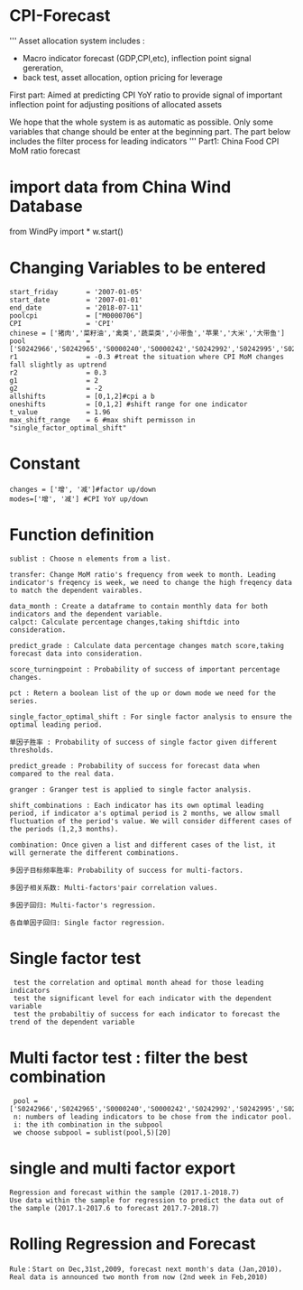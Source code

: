 # CPI-Forecast
'''
Asset allocation system includes :
- Macro indicator forecast (GDP,CPI,etc), inflection point signal gereration, 
- back test, asset allocation, option pricing for leverage

First part:
Aimed at predicting CPI YoY ratio to provide signal of important inflection point for adjusting positions of allocated assets

We hope that the whole system is as automatic as possible.
Only some variables that change should be enter at the beginning part.
The part below includes the filter process for leading indicators
'''
Part1: China Food CPI MoM ratio forecast
# import data from China Wind Database
from WindPy import *
w.start()


# Changing Variables to be entered 
    start_friday       = '2007-01-05'
    start_date         = '2007-01-01'
    end_date           = '2018-07-11'
    poolcpi            = ["M0000706"]
    CPI                = 'CPI'
    chinese = ['猪肉','菜籽油','禽类','蔬菜类','小带鱼','苹果','大米','大带鱼']
    pool               = ['S0242966','S0242965','S0000240','S0000242','S0242992','S0242995','S0242961','S0242991']
    r1                 = -0.3 #treat the situation where CPI MoM changes fall slightly as uptrend
    r2                 = 0.3
    g1                 = 2
    g2                 = -2
    allshifts          = [0,1,2]#cpi a b
    oneshifts          = [0,1,2] #shift range for one indicator
    t_value            = 1.96
    max_shift_range    = 6 #max shift permisson in  "single_factor_optimal_shift"

# Constant
    changes = ['增', '减']#factor up/down
    modes=['增', '减'] #CPI YoY up/down


# Function definition 
    sublist : Choose n elements from a list.
    
    transfer: Change MoM ratio's frequency from week to month. Leading indicator's freqency is week, we need to change the high freqency data to match the dependent vairables.
    
    data_month : Create a dataframe to contain monthly data for both indicators and the dependent variable.
    calpct: Calculate percentage changes,taking shiftdic into consideration.
    
    predict_grade : Calculate data percentage changes match score,taking forecast data into consideration.
    
    score_turningpoint : Probability of success of important percentage changes.
    
    pct : Retern a boolean list of the up or down mode we need for the series.
    
    single_factor_optimal_shift : For single factor analysis to ensure the optimal leading period.
    
    单因子胜率 : Probability of success of single factor given different thresholds.
    
    predict_greade : Probability of success for forecast data when compared to the real data.
    
    granger : Granger test is applied to single factor analysis.
    
    shift_combinations : Each indicator has its own optimal leading period, if indicator a's optimal period is 2 months, we allow small fluctuation of the period's value. We will consider different cases of the periods (1,2,3 months).
    
    combination: Once given a list and different cases of the list, it will gernerate the different combinations.
    
    多因子目标频率胜率: Probability of success for multi-factors.
    
    多因子相关系数: Multi-factors'pair correlation values.
    
    多因子回归: Multi-factor's regression.
    
    各自单因子回归: Single factor regression.
    

# Single factor test
     test the correlation and optimal month ahead for those leading indicators
     test the significant level for each indicator with the dependent variable
     test the probabiltiy of success for each indicator to forecast the trend of the dependent variable
     
# Multi factor test : filter the best combination  
     pool = ['S0242966','S0242965','S0000240','S0000242','S0242992','S0242995','S0242961','S0242991']
     n: numbers of leading indicators to be chose from the indicator pool.
     i: the ith combination in the subpool
     we choose subpool = sublist(pool,5)[20]
     
# single and multi factor export 
    Regression and forecast within the sample (2017.1-2018.7)
    Use data within the sample for regression to predict the data out of the sample (2017.1-2017.6 to forecast 2017.7-2018.7)

# Rolling Regression and Forecast 
    Rule：Start on Dec,31st,2009, forecast next month's data (Jan,2010)，
    Real data is announced two month from now (2nd week in Feb,2010)

